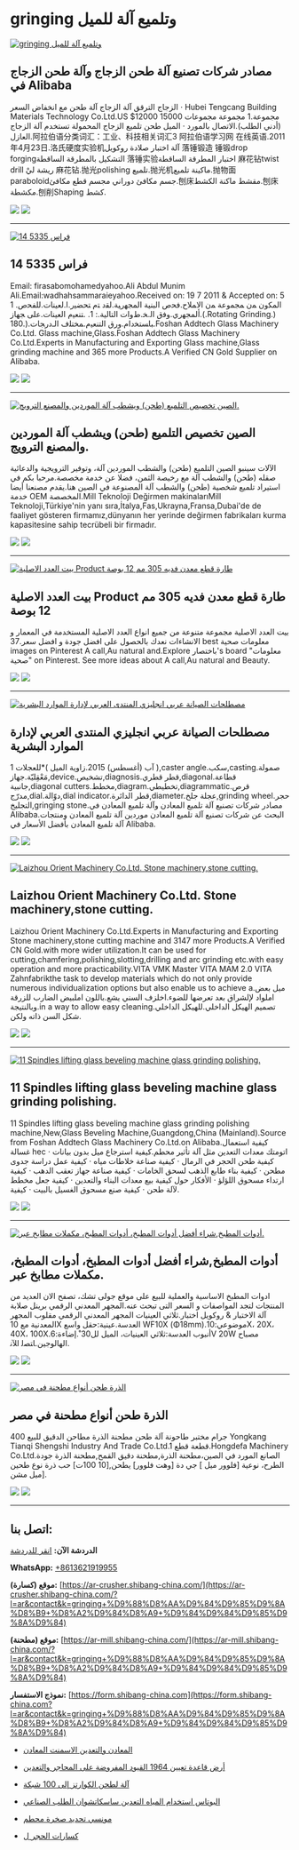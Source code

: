 # gringing وتلميع آلة للميل

<a href="https://swt.shibang-china.com/?l=ar&img&k=gringing+%D9%88%D8%AA%D9%84%D9%85%D9%8A%D8%B9+%D8%A2%D9%84%D8%A9+%D9%84%D9%84%D9%85%D9%8A%D9%84" target="_blank">![gringing وتلميع آلة للميل](http://static.shibang-china.com/all-800x300/206.jpg)</a>

## مصادر شركات تصنيع آلة طحن الزجاج وآلة طحن الزجاج في Alibaba
الزجاج الترقق آلة الزجاج آلة طحن مع انخفاض السعر &middot; Hubei Tengcang Building Materials Technology Co.Ltd.US $12000 15000 مجموعة.1 مجموعة مجموعات (أدني الطلب).الاتصال بالمورد &middot; الميل طحن تلميع الزجاج المحمولة تستخدم آلة الزجاج العازل.阿拉伯语分类词汇：工业、科技相关词汇3 阿拉伯语学习网 在线英语.2011年4月23日.洛氏硬度实验机آلة اختبار صلادة روكويل 落锤锻造 锤锻drop forgingالتشكيل بالمطرقة الساقطة 落锤实验اختبار المطرقة الساقطة 麻花钻twist drill ريشة ليْ 麻花钻.抛光polishing تلميع.抛光机ماكينة تلميع.抛物面paraboloidجسم مكافئ دوراني مجسم قطع مكافئ.刨床مقشط ماكنة الكشط.刨床مكشطة.刨削Shaping كشط.


<a href="https://whatsapp.shibangsoft.com/WhatsApp.php" target="_blank" title="WhatsApp">![](http://static.shibang-china.com/icon/whatsapp.png)</a> <a href="https://swt.shibang-china.com/?l=ar&icon&k=gringing+%D9%88%D8%AA%D9%84%D9%85%D9%8A%D8%B9+%D8%A2%D9%84%D8%A9+%D9%84%D9%84%D9%85%D9%8A%D9%84" target="_blank">![](http://static.shibang-china.com/icon/chat-ar.png)</a>

---

<a href="https://swt.shibang-china.com/?l=ar&img&k=gringing+%D9%88%D8%AA%D9%84%D9%85%D9%8A%D8%B9+%D8%A2%D9%84%D8%A9+%D9%84%D9%84%D9%85%D9%8A%D9%84" target="_blank">![فراس 5335 14](http://static.shibang-china.com/all-800x300/112.jpg)</a>

## فراس 5335 14
Email: firasabomohamedyahoo.Ali Abdul Munim Ali.Email:wadhahsammaraieyahoo.Received on: 19 7 2011 &amp; Accepted on: 5 1 .ﺍﻟﻤﻜﻭﻥ ﻤﻥ ﻤﺠﻤﻭﻋﺔ ﻤﻥ ﺍﻻﻤﻼﺡ.ﻓﺤﺹ ﺍﻟﺒﻨﻴﺔ ﺍﻟﻤﺠﻬﺭﻴﺔ.ﻟﻘﺩ ﺘﻡ ﺘﺤﻀﻴﺭ.ﺍ.ﻟﻌﻴﻨﺎﺕ.ﻟﻠﻔﺤﺹ ﺃﻟﻤﺠﻬﺭﻱ.ﻭﻓﻕ ﺍﻟ.ﺨ.ﻁﻭﺍﺕ ﺍﻟﺘﺎﻟﻴﺔ.: 1. .ﺘﻨﻌﻴﻡ ﺍﻟﻌﻴﻨﺎﺕ.ﻋﻠﻰ ﺠﻬﺎﺯ.(.Rotating Grinding.) ﺒﺎﺴﺘﺨﺩﺍﻡ.ﻭﺭﻕ ﺍﻟﺘﻨﻌﻴﻡ.ﻤﺨﺘﻠﻑ ﺍﻟـﺩﺭﺠﺎﺕ.(.180.Foshan Addtech Glass Machinery Co.Ltd. Glass machine,Glass.Foshan Addtech Glass Machinery Co.Ltd.Experts in Manufacturing and Exporting Glass machine,Glass grinding machine and 365 more Products.A Verified CN Gold Supplier on Alibaba.


<a href="https://whatsapp.shibangsoft.com/WhatsApp.php" target="_blank" title="WhatsApp">![](http://static.shibang-china.com/icon/whatsapp.png)</a> <a href="https://swt.shibang-china.com/?l=ar&icon&k=gringing+%D9%88%D8%AA%D9%84%D9%85%D9%8A%D8%B9+%D8%A2%D9%84%D8%A9+%D9%84%D9%84%D9%85%D9%8A%D9%84" target="_blank">![](http://static.shibang-china.com/icon/chat-ar.png)</a>

---

<a href="https://swt.shibang-china.com/?l=ar&img&k=gringing+%D9%88%D8%AA%D9%84%D9%85%D9%8A%D8%B9+%D8%A2%D9%84%D8%A9+%D9%84%D9%84%D9%85%D9%8A%D9%84" target="_blank">![الصين تخصيص التلميع (طحن) ويشطب آلة الموردين والمصنع الترويج.](http://static.shibang-china.com/all-800x300/157.jpg)</a>

## الصين تخصيص التلميع (طحن) ويشطب آلة الموردين والمصنع الترويج.
الآلات سينبو الصين التلميع (طحن) والشطب الموردين آلة، وتوفير الترويجية والدعائية صقله (طحن) والشطب آلة مع رخيصة الثمن، فضلا عن خدمة مخصصة.مرحبا بكم في استيراد تلميع شخصية (طحن) والشطب آلة المصنوعة في الصين هنا.يقدم مصنعنا أيضا خدمة OEM المخصصة.Mill Teknoloji Değirmen makinalarıMill Teknoloji,Türkiye&#39;nin yanı sıra,İtalya,Fas,Ukrayna,Fransa,Dubai&#39;de de faaliyet gösteren firmamız,dünyanın her yerinde değirmen fabrikaları kurma kapasitesine sahip tecrübeli bir firmadır.


<a href="https://whatsapp.shibangsoft.com/WhatsApp.php" target="_blank" title="WhatsApp">![](http://static.shibang-china.com/icon/whatsapp.png)</a> <a href="https://swt.shibang-china.com/?l=ar&icon&k=gringing+%D9%88%D8%AA%D9%84%D9%85%D9%8A%D8%B9+%D8%A2%D9%84%D8%A9+%D9%84%D9%84%D9%85%D9%8A%D9%84" target="_blank">![](http://static.shibang-china.com/icon/chat-ar.png)</a>

---

<a href="https://swt.shibang-china.com/?l=ar&img&k=gringing+%D9%88%D8%AA%D9%84%D9%85%D9%8A%D8%B9+%D8%A2%D9%84%D8%A9+%D9%84%D9%84%D9%85%D9%8A%D9%84" target="_blank">![بيت العدد الاصلية Product طارة قطع معدن فديه 305 مم 12 بوصة](http://static.shibang-china.com/all-800x300/1158.jpg)</a>

## بيت العدد الاصلية Product طارة قطع معدن فديه 305 مم 12 بوصة
بيت العدد الاصلية مجموعة متنوعة من جميع انواع العدد الاصلية المستخدمة في المعمار و الانشاءات نعدك بالحصول على افضل جودة و افضل سعر.37 best معلومات صحية images on Pinterest A call,Au natural and.Explore باختصار&#39;s board &quot;معلومات صحية&quot; on Pinterest. See more ideas about A call,Au natural and Beauty.


<a href="https://whatsapp.shibangsoft.com/WhatsApp.php" target="_blank" title="WhatsApp">![](http://static.shibang-china.com/icon/whatsapp.png)</a> <a href="https://swt.shibang-china.com/?l=ar&icon&k=gringing+%D9%88%D8%AA%D9%84%D9%85%D9%8A%D8%B9+%D8%A2%D9%84%D8%A9+%D9%84%D9%84%D9%85%D9%8A%D9%84" target="_blank">![](http://static.shibang-china.com/icon/chat-ar.png)</a>

---

<a href="https://swt.shibang-china.com/?l=ar&img&k=gringing+%D9%88%D8%AA%D9%84%D9%85%D9%8A%D8%B9+%D8%A2%D9%84%D8%A9+%D9%84%D9%84%D9%85%D9%8A%D9%84" target="_blank">![مصطلحات الصيانة عربي انجليزي المنتدى العربي لإدارة الموارد البشرية](http://static.shibang-china.com/all-800x300/1416.jpg)</a>

## مصطلحات الصيانة عربي انجليزي المنتدى العربي لإدارة الموارد البشرية
1 آب (أغسطس) 2015.زاوية الميل )*للعجلات ),caster angle.سكب,casting.صمولة مَعْقِليّة.جهاز,device.تشخيص,diagnosis.قطر قطري,diagonal.قطاعة جانبية,diagonal cutters.مخطط,diagram.تخطيطي,diagrammatic.قرص مدرّج,dial.دوّالة,dial indicator.قطر الدائرة,diameter.عجلة جلخ,grinding wheel.حجر التجليخ,gringing stone.مصادر شركات تصنيع آلة تلميع المعادن وآلة تلميع المعادن في Alibaba.البحث عن شركات تصنيع آلة تلميع المعادن موردين آلة تلميع المعادن ومنتجات آلة تلميع المعادن بأفضل الأسعار في Alibaba.


<a href="https://whatsapp.shibangsoft.com/WhatsApp.php" target="_blank" title="WhatsApp">![](http://static.shibang-china.com/icon/whatsapp.png)</a> <a href="https://swt.shibang-china.com/?l=ar&icon&k=gringing+%D9%88%D8%AA%D9%84%D9%85%D9%8A%D8%B9+%D8%A2%D9%84%D8%A9+%D9%84%D9%84%D9%85%D9%8A%D9%84" target="_blank">![](http://static.shibang-china.com/icon/chat-ar.png)</a>

---

<a href="https://swt.shibang-china.com/?l=ar&img&k=gringing+%D9%88%D8%AA%D9%84%D9%85%D9%8A%D8%B9+%D8%A2%D9%84%D8%A9+%D9%84%D9%84%D9%85%D9%8A%D9%84" target="_blank">![Laizhou Orient Machinery Co.Ltd. Stone machinery,stone cutting.](http://static.shibang-china.com/all-800x300/1428.jpg)</a>

## Laizhou Orient Machinery Co.Ltd. Stone machinery,stone cutting.
Laizhou Orient Machinery Co.Ltd.Experts in Manufacturing and Exporting Stone machinery,stone cutting machine and 3147 more Products.A Verified CN Gold.with more wider utilization.It can be used for cutting,chamfering,polishing,slotting,drilling and arc grinding etc.with easy operation and more practicability.VITA VMK Master VITA MAM 2.0 VITA Zahnfabrikthe task to develop materials which do not only provide numerous individualization options but also enable us to achieve a.ميل بعض املواد لإلشراق بعد تعرضها للضوء.اخلزف السني يشع.باللون املبيض الضارب للزرقة وبالنتيجة.in a way to allow easy cleaning.تصميم الهيكل الداخلي.للهيكل الداخلي شكل السن ذاته ولكن.


<a href="https://whatsapp.shibangsoft.com/WhatsApp.php" target="_blank" title="WhatsApp">![](http://static.shibang-china.com/icon/whatsapp.png)</a> <a href="https://swt.shibang-china.com/?l=ar&icon&k=gringing+%D9%88%D8%AA%D9%84%D9%85%D9%8A%D8%B9+%D8%A2%D9%84%D8%A9+%D9%84%D9%84%D9%85%D9%8A%D9%84" target="_blank">![](http://static.shibang-china.com/icon/chat-ar.png)</a>

---

<a href="https://swt.shibang-china.com/?l=ar&img&k=gringing+%D9%88%D8%AA%D9%84%D9%85%D9%8A%D8%B9+%D8%A2%D9%84%D8%A9+%D9%84%D9%84%D9%85%D9%8A%D9%84" target="_blank">![11 Spindles lifting glass beveling machine glass grinding polishing.](http://static.shibang-china.com/all-800x300/926.jpg)</a>

## 11 Spindles lifting glass beveling machine glass grinding polishing.
11 Spindles lifting glass beveling machine glass grinding polishing machine,New,Glass Beveling Machine,Guangdong,China (Mainland).Source from Foshan Addtech Glass Machinery Co.Ltd.on Alibaba.كيفية استعمال غسالة hec اتومتك معدات التعدين مثل آلة تأثير محطم.كيفية استرجاع ميل بدون بيانات &middot; كيفية طحن الحجر في الرمال &middot; كيفية صناعة خلاطات مياه &middot; كيفية عمل دراسة جدوى مطحن &middot; كيفية بناء طابع الذهب لسحق الخامات &middot; كيفية صناعة جهاز تعقب الدهب &middot; كيفية ارتداء مسحوق اللؤلؤ &middot; الأفكار حول كيفية بيع معدات البناء والتعدين &middot; كيفية جعل مخطط لآلة طحن &middot; كيفية صنع مسحوق الغسيل بالبيت &middot; كيفية.


<a href="https://whatsapp.shibangsoft.com/WhatsApp.php" target="_blank" title="WhatsApp">![](http://static.shibang-china.com/icon/whatsapp.png)</a> <a href="https://swt.shibang-china.com/?l=ar&icon&k=gringing+%D9%88%D8%AA%D9%84%D9%85%D9%8A%D8%B9+%D8%A2%D9%84%D8%A9+%D9%84%D9%84%D9%85%D9%8A%D9%84" target="_blank">![](http://static.shibang-china.com/icon/chat-ar.png)</a>

---

<a href="https://swt.shibang-china.com/?l=ar&img&k=gringing+%D9%88%D8%AA%D9%84%D9%85%D9%8A%D8%B9+%D8%A2%D9%84%D8%A9+%D9%84%D9%84%D9%85%D9%8A%D9%84" target="_blank">![أدوات المطبخ,شراء أفضل أدوات المطبخ، أدوات المطبخ، مكملات مطابخ عبر.](http://static.shibang-china.com/all-800x300/1328.jpg)</a>

## أدوات المطبخ,شراء أفضل أدوات المطبخ، أدوات المطبخ، مكملات مطابخ عبر.
ادوات المطبخ الاساسية والعملية للبيع على موقع جولى تشك، تصفح الان العديد من المنتجات لتجد المواصفات و السعر التى تبحث عنه.المجهر المعدني الرقمي برينل صلابة آلة الاختبار &amp; روكويل اختبار.ثلاثي العينيات المجهر المعدني الرقمي مقلوب المجهر المعدنية مع 10X العدسة.عينية:حقل واسع WF10X (Φ18mm).موضوعي:10X، 20X، 40X، 100X.أنبوب العدسة:ثلاثي العينيات، الميل لل30˚.إضاءة:6V 20W مصباح الهالوجين.ﺎﺘﺼﻟ ﺍﻶﻧ.


<a href="https://whatsapp.shibangsoft.com/WhatsApp.php" target="_blank" title="WhatsApp">![](http://static.shibang-china.com/icon/whatsapp.png)</a> <a href="https://swt.shibang-china.com/?l=ar&icon&k=gringing+%D9%88%D8%AA%D9%84%D9%85%D9%8A%D8%B9+%D8%A2%D9%84%D8%A9+%D9%84%D9%84%D9%85%D9%8A%D9%84" target="_blank">![](http://static.shibang-china.com/icon/chat-ar.png)</a>

---

<a href="https://swt.shibang-china.com/?l=ar&img&k=gringing+%D9%88%D8%AA%D9%84%D9%85%D9%8A%D8%B9+%D8%A2%D9%84%D8%A9+%D9%84%D9%84%D9%85%D9%8A%D9%84" target="_blank">![الذرة طحن أنواع مطحنة في مصر](http://static.shibang-china.com/all-800x300/1142.jpg)</a>

## الذرة طحن أنواع مطحنة في مصر
400 جرام مختبر طاحونة آلة طحن مطحنة الذرة مطاحن الدقيق للبيع Yongkang Tianqi Shengshi Industry And Trade Co.Ltd.1 قطعة قطع.Hongdefa Machinery Co.Ltd.الصانع المورد في الصين،مطحنة الذرة,مطحنة دقيق القمح,مطحنة الذرة جودة الطرح، نوعية [فلوور ميل ] جي دة [وهت فلوور] يطحن,[10 100ت] حب ذرة نوع طحين [ميل مشن.

<a href="https://whatsapp.shibangsoft.com/WhatsApp.php" target="_blank" title="WhatsApp">![](http://static.shibang-china.com/icon/whatsapp.png)</a> <a href="https://swt.shibang-china.com/?l=ar&icon&k=gringing+%D9%88%D8%AA%D9%84%D9%85%D9%8A%D8%B9+%D8%A2%D9%84%D8%A9+%D9%84%D9%84%D9%85%D9%8A%D9%84" target="_blank">![](http://static.shibang-china.com/icon/chat-ar.png)</a>

---
## اتصل بنا:

**الدردشة الآن:** [انقر للدردشة](https://swt.shibang-china.com?l=ar&contact&k=gringing+%D9%88%D8%AA%D9%84%D9%85%D9%8A%D8%B9+%D8%A2%D9%84%D8%A9+%D9%84%D9%84%D9%85%D9%8A%D9%84)

**WhatsApp:**  [+8613621919955](https://whatsapp.shibangsoft.com/WhatsApp.php)

**موقع (كسارة):** [https://ar-crusher.shibang-china.com/](https://ar-crusher.shibang-china.com/?l=ar&contact&k=gringing+%D9%88%D8%AA%D9%84%D9%85%D9%8A%D8%B9+%D8%A2%D9%84%D8%A9+%D9%84%D9%84%D9%85%D9%8A%D9%84)

**موقع (مطحنة):** [https://ar-mill.shibang-china.com/](https://ar-mill.shibang-china.com/?l=ar&contact&k=gringing+%D9%88%D8%AA%D9%84%D9%85%D9%8A%D8%B9+%D8%A2%D9%84%D8%A9+%D9%84%D9%84%D9%85%D9%8A%D9%84)

**نموذج الاستفسار:** [https://form.shibang-china.com](https://form.shibang-china.com?l=ar&contact&k=gringing+%D9%88%D8%AA%D9%84%D9%85%D9%8A%D8%B9+%D8%A2%D9%84%D8%A9+%D9%84%D9%84%D9%85%D9%8A%D9%84)

* [المعادن والتعدين الاسمنت المعادن](../26/%D8%A7%D9%84%D9%85%D8%B9%D8%A7%D8%AF%D9%86%20%D9%88%D8%A7%D9%84%D8%AA%D8%B9%D8%AF%D9%8A%D9%86%20%D8%A7%D9%84%D8%A7%D8%B3%D9%85%D9%86%D8%AA%20%D8%A7%D9%84%D9%85%D8%B9%D8%A7%D8%AF%D9%86.md)

* [أرض قاعدة تعيين 1964 القيود المفروضة على المحاجر والتعدين](../30/%D8%A3%D8%B1%D8%B6%20%D9%82%D8%A7%D8%B9%D8%AF%D8%A9%20%D8%AA%D8%B9%D9%8A%D9%8A%D9%86%201964%20%D8%A7%D9%84%D9%82%D9%8A%D9%88%D8%AF%20%D8%A7%D9%84%D9%85%D9%81%D8%B1%D9%88%D8%B6%D8%A9%20%D8%B9%D9%84%D9%89%20%D8%A7%D9%84%D9%85%D8%AD%D8%A7%D8%AC%D8%B1%20%D9%88%D8%A7%D9%84%D8%AA%D8%B9%D8%AF%D9%8A%D9%86.md)

* [آلة لطحن الكوارتز إلى 100 شبكة](../26/%D8%A2%D9%84%D8%A9%20%D9%84%D8%B7%D8%AD%D9%86%20%D8%A7%D9%84%D9%83%D9%88%D8%A7%D8%B1%D8%AA%D8%B2%20%D8%A5%D9%84%D9%89%20100%20%D8%B4%D8%A8%D9%83%D8%A9.md)

* [البوتاس استخدام المياه التعدين ساسكاتشوان الطلب الصناعي](../30/%D8%A7%D9%84%D8%A8%D9%88%D8%AA%D8%A7%D8%B3%20%D8%A7%D8%B3%D8%AA%D8%AE%D8%AF%D8%A7%D9%85%20%D8%A7%D9%84%D9%85%D9%8A%D8%A7%D9%87%20%D8%A7%D9%84%D8%AA%D8%B9%D8%AF%D9%8A%D9%86%20%D8%B3%D8%A7%D8%B3%D9%83%D8%A7%D8%AA%D8%B4%D9%88%D8%A7%D9%86%20%D8%A7%D9%84%D8%B7%D9%84%D8%A8%20%D8%A7%D9%84%D8%B5%D9%86%D8%A7%D8%B9%D9%8A.md)

* [مونسي تحديد صخرة محطم](../30/%D9%85%D9%88%D9%86%D8%B3%D9%8A%20%D8%AA%D8%AD%D8%AF%D9%8A%D8%AF%20%D8%B5%D8%AE%D8%B1%D8%A9%20%D9%85%D8%AD%D8%B7%D9%85.md)

* [كسارات الحجر ل](../26/%D9%83%D8%B3%D8%A7%D8%B1%D8%A7%D8%AA%20%D8%A7%D9%84%D8%AD%D8%AC%D8%B1%20%D9%84.md)